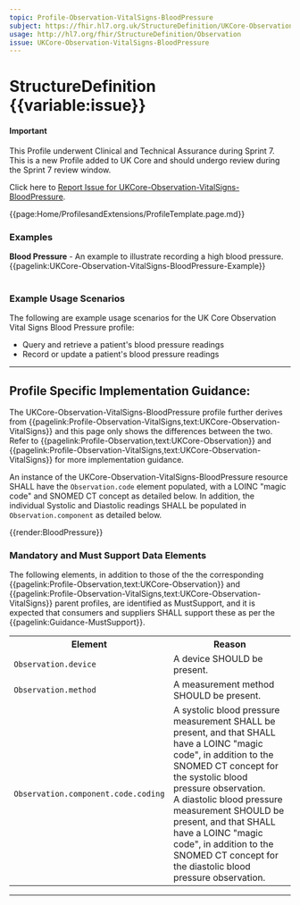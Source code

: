 ```yaml
---
topic: Profile-Observation-VitalSigns-BloodPressure
subject: https://fhir.hl7.org.uk/StructureDefinition/UKCore-Observation-VitalSigns-BloodPressure
usage: http://hl7.org/fhir/StructureDefinition/Observation
issue: UKCore-Observation-VitalSigns-BloodPressure
---
```


# StructureDefinition {{variable:issue}}

<div id="newAsset" markdown="span" class="alert alert-success" role="alert"><h4><i class="fa fa-star"></i> Important</h4>

This Profile underwent Clinical and Technical Assurance during Sprint 7. This is a new Profile added to UK Core and should undergo review during the Sprint 7 review window.

Click here to <a href="https://simplifier.net/HL7FHIRUKCoreR4/UKCore-Observation-VitalSigns-BloodPressure/~issues?level=File">Report Issue for UKCore-Observation-VitalSigns-BloodPressure</a>.
</div>

<nocheck>
{{page:Home/ProfilesandExtensions/ProfileTemplate.page.md}}

<div id="Examples" class="tabcontent">
  <h3>Examples</h3>
<b>Blood Pressure</b> - An example to illustrate recording a high blood pressure.<br/>
{{pagelink:UKCore-Observation-VitalSigns-BloodPressure-Example}}<br><br>
</div>
</nocheck>


<div id="ProfileGuidance">

### Example Usage Scenarios ###
The following are example usage scenarios for the UK Core Observation Vital Signs Blood Pressure profile:

- Query and retrieve a patient's blood pressure readings
- Record or update a patient's blood pressure readings

<hr class="thickline">

## Profile Specific Implementation Guidance: ##

The UKCore-Observation-VitalSigns-BloodPressure profile further derives from {{pagelink:Profile-Observation-VitalSigns,text:UKCore-Observation-VitalSigns}} and this page only shows the differences between the two. Refer to {{pagelink:Profile-Observation,text:UKCore-Observation}} and {{pagelink:Profile-Observation-VitalSigns,text:UKCore-Observation-VitalSigns}} for more implementation guidance.

An instance of the UKCore-Observation-VitalSigns-BloodPressure resource SHALL have the `Observation.code` element populated, with a LOINC "magic code" and SNOMED CT concept as detailed below. In addition, the individual Systolic and Diastolic readings SHALL be populated in `Observation.component` as detailed below.

<div id="renderParent" title="Blood Pressure Observation structure">
{{render:BloodPressure}}
</div>

### Mandatory and Must Support Data Elements

The following elements, in addition to those of the the corresponding {{pagelink:Profile-Observation,text:UKCore-Observation}} and {{pagelink:Profile-Observation-VitalSigns,text:UKCore-Observation-VitalSigns}} parent profiles, are identified as MustSupport, and it is expected that consumers and suppliers SHALL support these as per the {{pagelink:Guidance-MustSupport}}.

<table class="assets" title="MustSupport element list">
<tr>
<th class="width30">Element</th>
<th class="width70">Reason</th>
</tr>
<tr>
<td><code>Observation.device</code></td>
<td>A device SHOULD be present.</td>
</tr>
<tr>
<td><code>Observation.method</code></td>
<td>A measurement method SHOULD be present.</td>
</tr>
<tr>
<td><code>Observation.component.code.coding</code></td>
<td>A systolic blood pressure measurement SHALL be present, and that SHALL have a LOINC "magic code", in addition to the SNOMED CT concept for the systolic blood pressure observation.
<br>A diastolic blood pressure measurement SHOULD be present, and that SHALL have a LOINC "magic code", in addition to the SNOMED CT concept for the diastolic blood pressure observation.
</td>
</tr>
</table>
</div>

---

